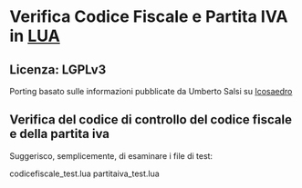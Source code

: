 # Verifica Codice Fiscale e Partita IVA in [LUA](https://www.lua.org)


## Licenza: LGPLv3




Porting basato sulle informazioni pubblicate da Umberto Salsi su [Icosaedro](http://www.icosaedro.it/cf-pi/index.html)


## Verifica del codice di controllo del codice fiscale e della partita iva

Suggerisco, semplicemente, di esaminare i file di test:

codicefiscale_test.lua
partitaiva_test.lua

